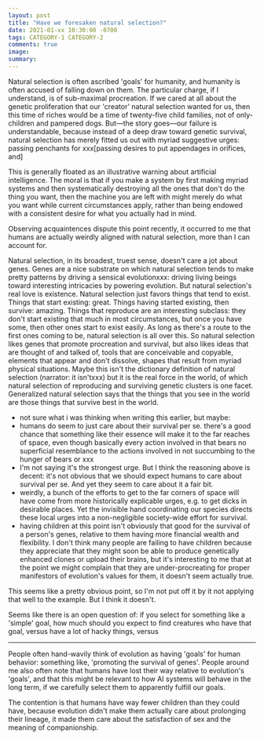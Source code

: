 ```yaml
---
layout: post
title: "Have we foresaken natural selection?"
date: 2021-01-xx 10:30:00 -0700
tags: CATEGORY-1 CATEGORY-2
comments: true
image:
summary:
---
```

Natural selection is often ascribed 'goals' for humanity, and humanity is often accused of falling down on them. The particular charge, if I understand, is of sub-maximal procreation. If we cared at all about the genetic proliferation that our 'creator' natural selection wanted for us, then this time of riches would be a time of twenty-five child families, not of only-children and pampered dogs. But&mdash;the story goes&mdash;our failure is understandable, because instead of a deep draw toward genetic survival, natural selection has merely fitted us out with myriad suggestive urges: passing penchants for xxx[passing desires to put appendages in orifices, and]

This is generally floated as an illustrative warning about artificial intelligence. The moral is that if you make a system by first making myriad systems and then systematically destroying all the ones that don't do the thing you want, then the machine you are left with might merely do what you want while current circumstances apply, rather than being endowed with a consistent desire for what you actually had in mind.

Observing acquaintences dispute this point recently, it occurred to me that humans are actually weirdly aligned with natural selection, more than I can account for. 

Natural selection, in its broadest, truest sense, doesn't care a jot about genes. Genes are a nice substrate on which natural selection tends to make pretty patterns by driving a sensical evolutionxxx: driving living beings toward interesting intricacies by powering evolution. But natural selection's real love is existence. Natural selection just favors things that tend to exist. Things that start existing: great. Things having started existing, then survive: amazing. Things that reproduce are an interesting subclass: they don't start existing that much in most circumstances, but once you have some, then other ones start to exist easily. As long as there's a route to the first ones coming to be, natural selection is all over this. So natural selection likes genes that promote procreation and survival, but also likes ideas that are thought of and talked of, tools that are conceivable and copyable, elements that appear and don't dissolve, shapes that result from myriad physical situations. Maybe this isn't the dictionary definition of natural selection (narrator: it isn'txxx) but it is the real force in the world, of which natural selection of reproducing and surviving genetic clusters is one facet. Generalized natural selection says that the things that you see in the world are those things that survive best in the world.

- not sure what i was thinking when writing this earlier, but maybe:
- humans do seem to just care about their survival per se. there's a good chance that something like their essence will make it to the far reaches of space, even though basically every action involved in that bears no superficial resemblance to the actions involved in not succumbing to the hunger of bears or xxx
- I'm not saying it's the strongest urge. But I think the reasoning above is decent: it's not obvious that we should expect humans to care about survival per se. And yet they seem to care about it a fair bit.
- weirdly, a bunch of the efforts to get to the far corners of space will have come from more historically explicable urges, e.g. to get dicks in desirable places. Yet the invisible hand coordinating our species directs these local urges into a non-negligible society-wide effort for survival.
- having children at this point isn't obviously that good for the survival of a person's genes, relative to them having more financial wealth and flexibility. I don't think many people are failing to have children because they appreciate that they might soon be able to produce genetically enhanced clones or upload their brains, but it's interesting to me that at the point we might complain that they are under-procreating for proper manifestors of evolution's values for them, it doesn't seem actually true. 

This seems like a pretty obvious point, so I'm not put off it by it not applying that well to the example. But I think it doesn't. 

Seems like there is an open question of: if you select for something like a 'simple' goal, how much should you expect to find creatures who have that goal, versus have a lot of hacky things, versus

***


People often hand-wavily think of evolution as having 'goals' for human behavior: something like, 'promoting the survival of genes'. People around me also often note that humans have lost their way relative to evolution's 'goals', and that this might be relevant to how AI systems will behave in the long term, if we carefully select them to apparently fulfill our goals.

The contention is that humans have way fewer children than they could have, because evolution didn't make them actually care about prolonging their lineage, it made them care about the satisfaction of sex and the meaning of companionship. 